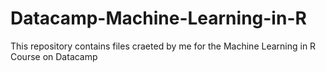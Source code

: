 # Datacamp-Machine-Learning-in-R

This repository contains files craeted by me for the Machine Learning in R Course on Datacamp
